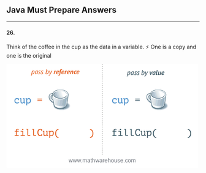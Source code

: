## Java Must Prepare Answers

---
#### 26.
Think of the coffee in the cup as the data in a variable. ⚡️
One is a copy and one is the original

![alt text](/Images/image-1.png)